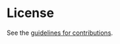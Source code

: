# License

See the
[guidelines for contributions](https://github.com/joshco/sh2/blob/main/CONTRIBUTING.md).
